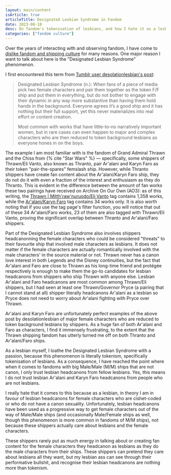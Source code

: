 ```yaml
---
layout: main/content
isArticle: true
articleTitle: Designated Lesbian Syndrome in Fandom
date: 2023-08-18
desc: On fandom's tokenisation of lesbians, and how I hate it as a lesbian myself.
categories: ["fandom culture"]
---
```


Over the years of interacting with and observing fandom, I have come to [dislike fandom and shipping culture](../my-dislike-of-shipping-culture) for many reasons. One major reason I want to talk about here is the "Designated Lesbian Syndrome" phenomenon.

I first encountered this term from [Tumblr user desolationlesbian's post](https://desolationlesbian.tumblr.com/post/662432767484870656/designated-lesbian-syndrome-n-when-fans-of-a):

> Designated Lesbian Syndrome (n.): When fans of a piece of media pick two female characters and pair them together as the token F/F ship and put them in everything, but do not bother to engage with their dynamic in any way more substantive than having them hold hands in the background. Everyone agrees it’s a good ship and it has nothing but their full support, yet this never materializes into real effort or content creation.
>
> Most common with works that have little-to-no narratively important women, but in rare cases can even happen to major and complex characters who are then reduced to token background lesbians as everyone hones in on the boys.

The example I am most familiar with is the fandom of Grand Admiral Thrawn and the Chiss from {% cite "Star Wars" %} — specifically, some shippers of Thrawn/Eli Vanto, also known as Thranto, pair Ar'alani and Karyn Faro as their token "pair-the-spares" femslash ship. However, while Thranto shippers have create fan content about the Ar'alani/Karyn Faro ship, they do not do it with even a fraction of the interest and enthusiasm as they do Thranto. This is evident in the difference between the amount of fan works these two pairings have received on Archive On Our Own (AO3): as of this writing, the [Thrawn | Mitth'raw'nuruodo/Eli Vanto](https://archiveofourown.org/tags/Thrawn%20%7C%20Mitth'raw'nuruodo*s*Eli%20Vanto/works) tag contains 1,358 works, while the [Ar'alani/Karyn Faro](https://archiveofourown.org/tags/Ar'alani*s*Karyn%20Faro/works) tag contains 34 works only. It is also worth noting that if you use the tag page's filter function, you will notice that out of these 34 Ar'alani/Faro works, 23 of them are also tagged with Thrawn/Eli Vanto, proving the significant overlap between Thranto and Ar'alani/Faro shippers.

Part of the Designated Lesbian Syndrome also involves shippers headcanonning the female characters who could be considered "threats" to their favourite ship that involved male characters as lesbians. It does not matter if the female characters are actually romantically involved with the male characters' in the source material or not. Thrawn never has a canon love interest in both Legends and the Disney continuities, but the fact that Ar'alani and Faro are close to Thrawn as his long-time friend and protégée respectively is enough to make them the go-to candidates for lesbian headcanons from shippers who ship Thrawn with anyone else. Lesbian Ar'alani and Faro headcanons are most common among Thrawn/Eli shippers, but I had seen at least one Thrawn/Governor Pryce (a pairing that I cannot stand at all) shipper literally headcanons Ar'alani as a lesbian so Pryce does not need to worry about Ar'alani fighting with Pryce over Thrawn.

Ar'alani and Karyn Faro are unfortunately perfect examples of the above post by desolationlesbian of major female characters who are reduced to token background lesbians by shippers. As a huge fan of both Ar'alani and Faro as characters, I find it immensely frustrating, to the extent that the Thrawn shipping fandom has utterly turned me off on both Thranto and Ar'alani/Faro ships.

As a lesbian myself, I loathe the Designated Lesbian Syndrome with a passion, because this phenomenon is literally tokenism, specifically tokenisation of lesbians. As a consequence, I have reached the point where when it comes to fandoms with big Male/Male (M/M) ships that are not canon, I only trust lesbian headcanons from fellow lesbians. Yes, this means I do not trust lesbian Ar'alani and Karyn Faro headcanons from people who are not lesbians.

I really hate that it comes to this because as a lesbian, in theory I am in favour of lesbian headcanons for female characters who are cishet-coded or who do not have a canon sexuality. Unfortunately, lesbian headcanons have been used as a progressive way to get female characters out of the way of Male/Male ships (and occasionally Male/Female ships as well, though this phenomenon is more common in fandoms of M/M ships), not because these shippers actually care about lesbians and the female characters.

These shippers rarely put as much energy in talking about or creating fan content for the female characters they headcanon as lesbians as they do the male characters from their ships. These shippers can pretend they care about lesbians all they want, but my lesbian ass can see through their performative bullshit, and recognise their lesbian headcanons are nothing more than tokenism.
